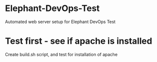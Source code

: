 # Elephant-DevOps-Test
Automated web server setup for Elephant DevOps Test

# Test first - see if apache is installed
Create build.sh script, and test for installation of apache
